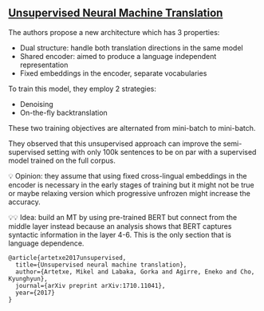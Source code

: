 ## [Unsupervised Neural Machine Translation](https://arxiv.org/abs/1710.11041)


The authors propose a new architecture which has 3 properties:
-   Dual structure: handle both translation directions in the same model
-   Shared encoder: aimed to produce a language independent representation
-   Fixed embeddings in the encoder, separate vocabularies
    

To train this model, they employ 2 strategies:
-   Denoising
-   On-the-fly backtranslation
    
These two training objectives are alternated from mini-batch to mini-batch.

They observed that this unsupervised approach can improve the semi-supervised setting with only 100k sentences to be on par with a supervised model trained on the full corpus.

💡 Opinion: they assume that using fixed cross-lingual embeddings in the encoder is necessary in the early stages of training but it might not be true or maybe relaxing version which progressive unfrozen might increase the accuracy.

  
💡💡 Idea: build an MT by using pre-trained BERT but connect from the middle layer instead because an analysis shows that BERT captures syntactic information in the layer 4-6. This is the only section that is language dependence.
    


```
@article{artetxe2017unsupervised,
  title={Unsupervised neural machine translation},
  author={Artetxe, Mikel and Labaka, Gorka and Agirre, Eneko and Cho, Kyunghyun},
  journal={arXiv preprint arXiv:1710.11041},
  year={2017}
}
```

